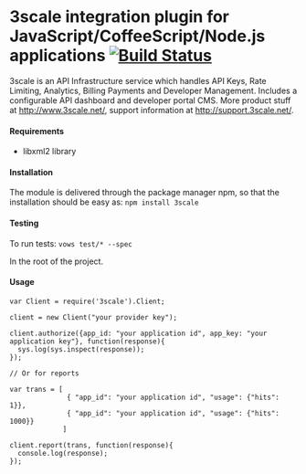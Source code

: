 # 3scale integration plugin for JavaScript/CoffeeScript/Node.js applications [![Build Status](https://secure.travis-ci.org/3scale/3scale_ws_api_for_nodejs.png?branch=master)](http://travis-ci.org/3scale/3scale_ws_api_for_nodejs)

3scale is an API Infrastructure service which handles API Keys, Rate Limiting, Analytics, Billing Payments and Developer Management.
Includes a configurable API dashboard and developer portal CMS.
More product stuff at http://www.3scale.net/, support information at http://support.3scale.net/.

#### Requirements

* libxml2 library

#### Installation

The module is delivered through the package manager npm, so that the installation should be easy as: `npm install 3scale`

#### Testing

To run tests: `vows test/* --spec`

In the root of the project.

#### Usage

    var Client = require('3scale').Client;

    client = new Client("your provider key");

    client.authorize({app_id: "your application id", app_key: "your application key"}, function(response){
      sys.log(sys.inspect(response));
    });

    // Or for reports

    var trans = [
                  { "app_id": "your application id", "usage": {"hits": 1}},
                  { "app_id": "your application id", "usage": {"hits": 1000}}
                 ]

    client.report(trans, function(response){
      console.log(response);
    });

